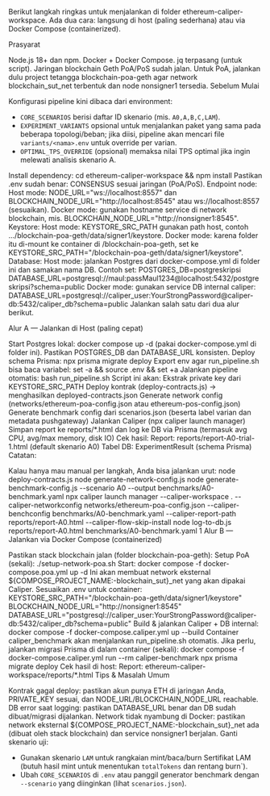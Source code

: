 Berikut langkah ringkas untuk menjalankan di folder ethereum-caliper-workspace. Ada dua cara: langsung di host (paling sederhana) atau via Docker Compose (containerized).

Prasyarat

Node.js 18+ dan npm.
Docker + Docker Compose.
jq terpasang (untuk script).
Jaringan blockchain Geth PoA/PoS sudah jalan. Untuk PoA, jalankan dulu project tetangga blockchain-poa-geth agar network blockchain_sut_net terbentuk dan node nonsigner1 tersedia.
Sebelum Mulai

Konfigurasi pipeline kini dibaca dari environment:
- `CORE_SCENARIOS` berisi daftar ID skenario (mis. `A0,A,B,C,LAM`).
- `EXPERIMENT_VARIANTS` opsional untuk menjalankan paket yang sama pada beberapa topologi/beban; jika diisi, pipeline akan mencari file `variants/<nama>.env` untuk override per varian.
- `OPTIMAL_TPS_OVERRIDE` (opsional) memaksa nilai TPS optimal jika ingin melewati analisis skenario A.

Install dependency: cd ethereum-caliper-workspace && npm install
Pastikan .env sudah benar:
CONSENSUS sesuai jaringan (PoA/PoS).
Endpoint node:
Host mode: NODE_URL="ws://localhost:8557" dan BLOCKCHAIN_NODE_URL="http://localhost:8545" atau ws://localhost:8557 (sesuaikan).
Docker mode: gunakan hostname service di network blockchain, mis. BLOCKCHAIN_NODE_URL="http://nonsigner1:8545".
Keystore:
Host mode: KEYSTORE_SRC_PATH gunakan path host, contoh .../blockchain-poa-geth/data/signer1/keystore.
Docker mode: karena folder itu di-mount ke container di /blockchain-poa-geth, set ke KEYSTORE_SRC_PATH="/blockchain-poa-geth/data/signer1/keystore".
Database:
Host mode: jalankan Postgres dari docker-compose.yml di folder ini dan samakan nama DB. Contoh set:
POSTGRES_DB=postgreskripsi
DATABASE_URL=postgresql://maul:passMaul1234@localhost:5432/postgreskripsi?schema=public
Docker mode: gunakan service DB internal caliper: DATABASE_URL=postgresql://caliper_user:YourStrongPassword@caliper-db:5432/caliper_db?schema=public
Jalankan salah satu dari dua alur berikut.

Alur A — Jalankan di Host (paling cepat)

Start Postgres lokal: docker compose up -d (pakai docker-compose.yml di folder ini). Pastikan POSTGRES_DB dan DATABASE_URL konsisten.
Deploy schema Prisma: npx prisma migrate deploy
Export env agar run_pipeline.sh bisa baca variabel: set -a && source .env && set +a
Jalankan pipeline otomatis:
bash run_pipeline.sh
Script ini akan:
Ekstrak private key dari KEYSTORE_SRC_PATH
Deploy kontrak (deploy-contracts.js) → menghasilkan deployed-contracts.json
Generate network config (networks/ethereum-poa-config.json atau ethereum-pos-config.json)
Generate benchmark config dari scenarios.json (beserta label varian dan metadata pushgateway)
Jalankan Caliper (npx caliper launch manager)
Simpan report ke reports/*.html dan log ke DB via Prisma (termasuk avg CPU, avg/max memory, disk IO)
Cek hasil:
Report: reports/report-A0-trial-1.html (default skenario A0)
Tabel DB: ExperimentResult (schema Prisma)
Catatan:

Kalau hanya mau manual per langkah, Anda bisa jalankan urut:
node deploy-contracts.js
node generate-network-config.js
node generate-benchmark-config.js --scenario A0 --output benchmarks/A0-benchmark.yaml
npx caliper launch manager --caliper-workspace . --caliper-networkconfig networks/ethereum-poa-config.json --caliper-benchconfig benchmarks/A0-benchmark.yaml --caliper-report-path reports/report-A0.html --caliper-flow-skip-install
node log-to-db.js reports/report-A0.html benchmarks/A0-benchmark.yaml 1
Alur B — Jalankan via Docker Compose (containerized)

Pastikan stack blockchain jalan (folder blockchain-poa-geth):
Setup PoA (sekali): ./setup-network-poa.sh
Start: docker compose -f docker-compose.poa.yml up -d
Ini akan membuat network eksternal ${COMPOSE_PROJECT_NAME:-blockchain_sut}_net yang akan dipakai Caliper.
Sesuaikan .env untuk container:
KEYSTORE_SRC_PATH="/blockchain-poa-geth/data/signer1/keystore"
BLOCKCHAIN_NODE_URL="http://nonsigner1:8545"
DATABASE_URL="postgresql://caliper_user:YourStrongPassword@caliper-db:5432/caliper_db?schema=public"
Build & jalankan Caliper + DB internal:
docker compose -f docker-compose.caliper.yml up --build
Container caliper_benchmark akan menjalankan run_pipeline.sh otomatis.
Jika perlu, jalankan migrasi Prisma di dalam container (sekali):
docker compose -f docker-compose.caliper.yml run --rm caliper-benchmark npx prisma migrate deploy
Cek hasil di host:
Report: ethereum-caliper-workspace/reports/*.html
Tips & Masalah Umum

Kontrak gagal deploy: pastikan akun punya ETH di jaringan Anda, PRIVATE_KEY sesuai, dan NODE_URL/BLOCKCHAIN_NODE_URL reachable.
DB error saat logging: pastikan DATABASE_URL benar dan DB sudah dibuat/migrasi dijalankan.
Network tidak nyambung di Docker: pastikan network eksternal ${COMPOSE_PROJECT_NAME:-blockchain_sut}_net ada (dibuat oleh stack blockchain) dan service nonsigner1 berjalan.
Ganti skenario uji:
- Gunakan skenario `LAM` untuk rangkaian mint/baca/burn Sertifikat LAM (butuh hasil mint untuk menentukan `totalTokens` dan rentang burn`).
- Ubah `CORE_SCENARIOS` di `.env` atau panggil generator benchmark dengan `--scenario` yang diinginkan (lihat `scenarios.json`).
